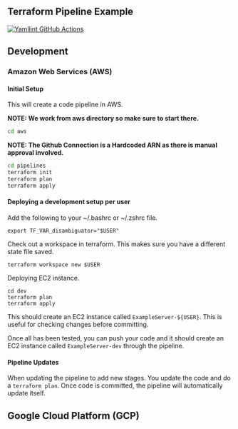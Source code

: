 ## Terraform Pipeline Example

[![Yamllint GitHub Actions](https://github.com/ruhickey/TerraformTutorial/actions/workflows/yamllint.yml/badge.svg?branch=mainline)](https://github.com/ruhickey/TerraformTutorial/actions/workflows/yamllint.yml)

## Development
### Amazon Web Services (AWS)
#### Initial Setup
This will create a code pipeline in AWS.

**NOTE: We work from aws directory so make sure to start there.**
```bash
cd aws
```

**NOTE: The Github Connection is a Hardcoded ARN as there is manual approval involved.**

```bash
cd pipelines
terraform init
terraform plan
terraform apply
```

#### Deploying a development setup per user
Add the following to your ~/.bashrc or ~/.zshrc file.
```
export TF_VAR_disambiguator="$USER"
```
Check out a workspace in terraform. This makes sure you have a different state file saved.
```
terraform workspace new $USER
```
Deploying EC2 instance.
```
cd dev
terraform plan
terraform apply
```
This should create an EC2 instance called `ExampleServer-${USER}`. This is useful for checking changes before committing.

Once all has been tested, you can push your code and it should create an EC2 instance
called `ExampleServer-dev` through the pipeline.

#### Pipeline Updates
When updating the pipeline to add new stages. You update the code and do a `terraform plan`.
Once code is committed, the pipeline will automatically update itself.

## Google Cloud Platform (GCP)